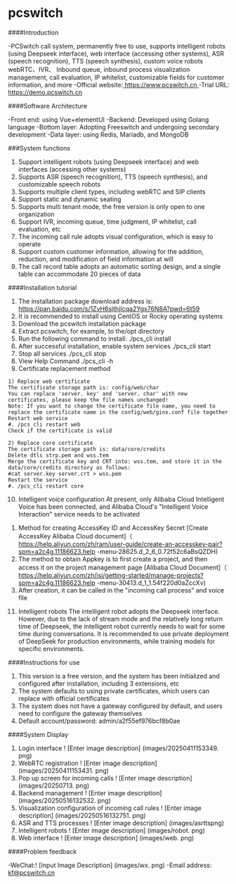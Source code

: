 # pcswitch

####Introduction

-PCSwitch call system, permanently free to use, supports intelligent robots (using Deepseek interface), web interface (accessing other systems), ASR (speech recognition), TTS (speech synthesis), custom voice robots webRTC、IVR、 Inbound queue, inbound process visualization management, call evaluation, IP whitelist, customizable fields for customer information, and more
-Official website:[ https://www.pcswitch.cn ]( https://www.pcswitch.cn )
-Trial URL:[ https://demo.pcswitch.cn ]( https://demo.pcswitch.cn )


####Software Architecture

-Front end: using Vue+elementUI
-Backend: Developed using Golang language
-Bottom layer: Adopting Freeswitch and undergoing secondary development
-Data layer: using Redis, Mariadb, and MongoDB


###System functions
1. Support intelligent robots (using Deepseek interface) and web interfaces (accessing other systems)
2. Supports ASR (speech recognition), TTS (speech synthesis), and customizable speech robots
3. Supports multiple client types, including webRTC and SIP clients
4. Support static and dynamic seating
5. Supports multi tenant mode, the free version is only open to one organization
6. Support IVR, incoming queue, time judgment, IP whitelist, call evaluation, etc
7. The incoming call rule adopts visual configuration, which is easy to operate
8. Support custom customer information, allowing for the addition, reduction, and modification of field information at will
9. The call record table adopts an automatic sorting design, and a single table can accommodate 20 pieces of data

####Installation tutorial
1. The installation package download address is: https://pan.baidu.com/s/1ZvH6sjthjIcqa2Ygx76N8A?pwd=6t59
2. It is recommended to install using CentOS or Rocky operating systems
3. Download the pcswitch installation package
4. Extract pcswitch, for example, to the/opt directory
5. Run the following command to install:
./pcs_cli install
6. After successful installation, enable system services
./pcs_cli start
7. Stop all services
./pcs_cli stop
8. View Help Command
./pcs_cli -h
9. Certificate replacement method

```
1) Replace web certificate
The certificate storage path is: config/web/char
You can replace 'server. key' and 'server. char' with new certificates, please keep the file names unchanged!  
Note: If you want to change the certificate file name, you need to replace the certificate name in the config/web/ginx.conf file together
Restart web service
#. /pcs_cli restart web
Check if the certificate is valid

2) Replace core certificate
The certificate storage path is: data/core/credits
Delete dtls strp.pem and wss.tem
Merge the certificate key and CRT into: wss.tem, and store it in the data/core/credits directory as follows:
#cat server.key server.crt > wss.pem
Restart the service
#. /pcs_cli restart core

```
10. Intelligent voice configuration
At present, only Alibaba Cloud Intelligent Voice has been connected, and Alibaba Cloud's "Intelligent Voice Interaction" service needs to be activated
1) Method for creating AccessKey ID and AccessKey Secret
[Create AccessKey Alibaba Cloud document]（ https://help.aliyun.com/zh/ram/user-guide/create-an-accesskey-pair?spm=a2c4g.11186623.help -menu-28625.d_2_6_0.72f52c6aBsQZDH)
2) The method to obtain Appkey is to first create a project, and then access it on the project management page
[Alibaba Cloud Document]（ https://help.aliyun.com/zh/isi/getting-started/manage-projects?spm=a2c4g.11186623.help -menu-30413.d_1_1.54f220d0aZccXv)
3) After creation, it can be called in the "incoming call process" and voice file
11. Intelligent robots
The intelligent robot adopts the Deepseek interface. However, due to the lack of stream mode and the relatively long return time of Deepseek, the intelligent robot currently needs to wait for some time during conversations. It is recommended to use private deployment of DeepSeek for production environments, while training models for specific environments.

####Instructions for use

1. This version is a free version, and the system has been initialized and configured after installation, including 3 extensions, etc
2. The system defaults to using private certificates, which users can replace with official certificates
3. The system does not have a gateway configured by default, and users need to configure the gateway themselves
4. Default account/password: admin/a2f55ef976bcf8b0ae

####System Display
1. Login interface
! [Enter image description] (images/20250411153349. png)
2. WebRTC registration
! [Enter image description] (images/20250411153431. png)
3. Pop up screen for incoming calls
! [Enter image description] (images/20250713. png)
4. Backend management
! [Enter image description] (images/20250516132532. png)
5. Visualization configuration of incoming call rules
! [Enter image description] (images/20250516132751. png)
6. ASR and TTS processes
! [Enter image description] (images/asrttspng)
7. Intelligent robots
! [Enter image description] (images/robot. png)
8. Web interface
! [Enter image description] (images/web. png)

####Problem feedback

-WeChat:! [Input Image Description] (images/wx. png)
-Email address: kf@pcswitch.cn


